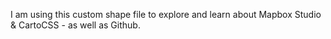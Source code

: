 I am using this custom shape file to explore and learn about Mapbox Studio & CartoCSS -  as well as Github.